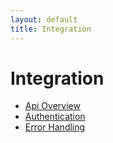 ```yaml
---
layout: default
title: Integration
---
```


# Integration

- [Api Overview](api-overview.md)
- [Authentication](authentication.md)
- [Error Handling](error-handling.md)
